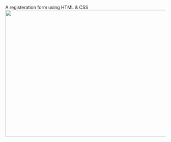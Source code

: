 A registeration form using HTML &amp; CSS
<img src="https://user-images.githubusercontent.com/42739909/107886434-a10bb600-6eb4-11eb-8c31-9ad489ad0066.png" width="800" height="400">
